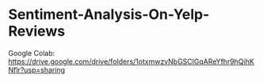 # Sentiment-Analysis-On-Yelp-Reviews

Google Colab: https://drive.google.com/drive/folders/1otxmwzvNbGSClGqAReYfhr9hQihKNflr?usp=sharing
